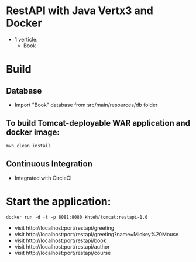 # RestAPI with Java Vertx3 and Docker
* 1 verticle:
  - Book

# Build
## Database
* Import "Book" database from src/main/resources/db folder

## To build Tomcat-deployable WAR application and docker image:
```mvn clean install```

## Continuous Integration
* Integrated with CircleCI

# Start the application:
```docker run -d -t -p 8081:8080 khteh/tomcat:restapi-1.0```

* visit http://localhost:port/restapi/greeting
* visit http://localhost:port/restapi/greeting?name=Mickey%20Mouse
* visit http://localhost:port/restapi/book
* visit http://localhost:port/restapi/author
* visit http://localhost:port/restapi/course
